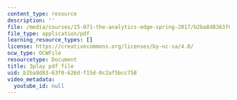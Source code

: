 ```yaml
---
content_type: resource
description: ''
file: /media/courses/15-071-the-analytics-edge-spring-2017/b2ba8d8363f0626df15d0c2af5bcc758_EXYgISgOw0g.pdf
file_type: application/pdf
learning_resource_types: []
license: https://creativecommons.org/licenses/by-nc-sa/4.0/
ocw_type: OCWFile
resourcetype: Document
title: 3play pdf file
uid: b2ba8d83-63f0-626d-f15d-0c2af5bcc758
video_metadata:
  youtube_id: null
---
```

